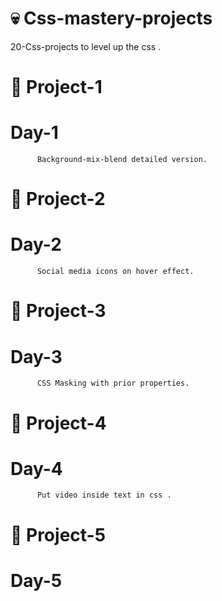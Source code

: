 #  💀  Css-mastery-projects
20-Css-projects to level up the css .
#       🔅  Project-1  
   # Day-1 
          Background-mix-blend detailed version.  
#       🔅  Project-2  
   # Day-2 
          Social media icons on hover effect.  
#       🔅  Project-3  
  # Day-3
          CSS Masking with prior properties.
#       🔅  Project-4    
  # Day-4
          Put video inside text in css .          
#       🔅  Project-5  
  # Day-5          
                  